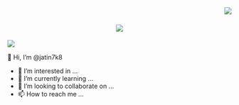 <img align="right" src="https://visitor-badge.laobi.icu/badge?page_id=salesp07.salesp07" />

<h1 align="center">
    <img src="https://readme-typing-svg.herokuapp.com/?font=Righteous&size=35&center=true&vCenter=true&width=500&height=70&duration=4000&lines=Hi+There!+👋;+I'm+Jatin+Kumar!;💻+I'm+Data+Analyst!;" />
</h1>
<img src="https://user-images.githubusercontent.com/74038190/212284100-561aa473-3905-4a80-b561-0d28506553ee.gif" />


  
  
  👋 Hi, I’m @jatin7k8
- 👀 I’m interested in ...
- 🌱 I’m currently learning ...
- 💞️ I’m looking to collaborate on ...
- 📫 How to reach me ...

<!---
jatin7k8/jatin7k8 is a ✨ special ✨ repository because its `README.md` (this file) appears on your GitHub profile.
You can click the Preview link to take a look at your changes.
--->
